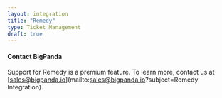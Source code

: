 ```yaml
---
layout: integration 
title: "Remedy"
type: Ticket Management
draft: true
---
```


#### Contact BigPanda
Support for Remedy is a premium feature. To learn more, contact us at [sales@bigpanda.io](mailto:sales@bigpanda.io?subject=Remedy Integration).
